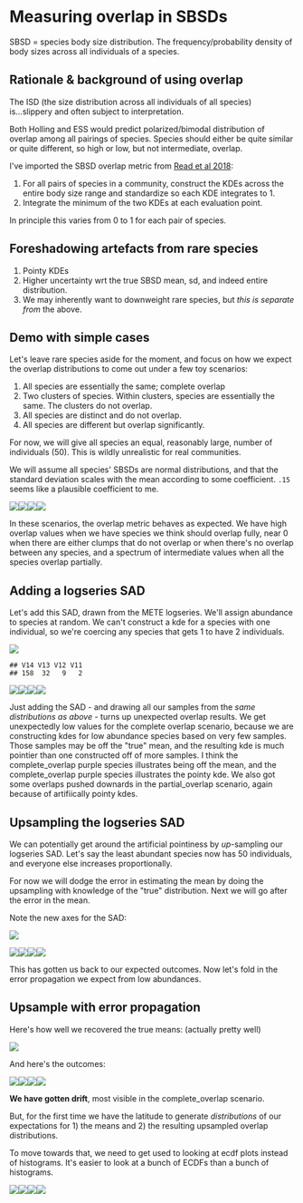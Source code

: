 Measuring overlap in SBSDs
================

SBSD = species body size distribution. The frequency/probability density of body sizes across all individuals of a species.

Rationale & background of using overlap
---------------------------------------

The ISD (the size distribution across all individuals of all species) is...slippery and often subject to interpretation.

Both Holling and ESS would predict polarized/bimodal distribution of overlap among all pairings of species. Species should either be quite similar or quite different, so high or low, but not intermediate, overlap.

I've imported the SBSD overlap metric from [Read et al 2018](https://onlinelibrary.wiley.com/doi/full/10.1111/ecog.03641):

1.  For all pairs of species in a community, construct the KDEs across the entire body size range and standardize so each KDE integrates to 1.
2.  Integrate the minimum of the two KDEs at each evaluation point.

In principle this varies from 0 to 1 for each pair of species.

Foreshadowing artefacts from rare species
-----------------------------------------

1.  Pointy KDEs
2.  Higher uncertainty wrt the true SBSD mean, sd, and indeed entire distribution.
3.  We may inherently want to downweight rare species, but *this is separate from* the above.

Demo with simple cases
----------------------

Let's leave rare species aside for the moment, and focus on how we expect the overlap distributions to come out under a few toy scenarios:

1.  All species are essentially the same; complete overlap
2.  Two clusters of species. Within clusters, species are essentially the same. The clusters do not overlap.
3.  All species are distinct and do not overlap.
4.  All species are different but overlap significantly.

For now, we will give all species an equal, reasonably large, number of individuals (50). This is wildly unrealistic for real communities.

We will assume all species' SBSDs are normal distributions, and that the standard deviation scales with the mean according to some coefficient. `.15` seems like a plausible coefficient to me.

![](report_11_files/figure-markdown_github/show%20plots-1.png)![](report_11_files/figure-markdown_github/show%20plots-2.png)![](report_11_files/figure-markdown_github/show%20plots-3.png)![](report_11_files/figure-markdown_github/show%20plots-4.png)

In these scenarios, the overlap metric behaves as expected. We have high overlap values when we have species we think should overlap fully, near 0 when there are either clumps that do not overlap or when there's no overlap between any species, and a spectrum of intermediate values when all the species overlap partially.

Adding a logseries SAD
----------------------

Let's add this SAD, drawn from the METE logseries. We'll assign abundance to species at random. We can't construct a kde for a species with one individual, so we're coercing any species that gets 1 to have 2 individuals.

![](report_11_files/figure-markdown_github/plot%20sad-1.png)

    ## V14 V13 V12 V11 
    ## 158  32   9   2

![](report_11_files/figure-markdown_github/plot%20ls%20outcomes-1.png)![](report_11_files/figure-markdown_github/plot%20ls%20outcomes-2.png)![](report_11_files/figure-markdown_github/plot%20ls%20outcomes-3.png)![](report_11_files/figure-markdown_github/plot%20ls%20outcomes-4.png)

Just adding the SAD - and drawing all our samples from the *same distributions as above* - turns up unexpected overlap results. We get unexpectedly low values for the complete overlap scenario, because we are constructing kdes for low abundance species based on very few samples. Those samples may be off the "true" mean, and the resulting kde is much pointier than one constructed off of more samples. I think the complete\_overlap purple species illustrates being off the mean, and the complete\_overlap purple species illustrates the pointy kde. We also got some overlaps pushed downards in the partial\_overlap scenario, again because of artifiically pointy kdes.

Upsampling the logseries SAD
----------------------------

We can potentially get around the artificial pointiness by *up*-sampling our logseries SAD. Let's say the least abundant species now has 50 individuals, and everyone else increases proportionally.

For now we will dodge the error in estimating the mean by doing the upsampling with knowledge of the "true" distribution. Next we will go after the error in the mean.

Note the new axes for the SAD:

![](report_11_files/figure-markdown_github/show%20new%20sad-1.png)

![](report_11_files/figure-markdown_github/show%20upsampled%20LS%20outcomes-1.png)![](report_11_files/figure-markdown_github/show%20upsampled%20LS%20outcomes-2.png)![](report_11_files/figure-markdown_github/show%20upsampled%20LS%20outcomes-3.png)![](report_11_files/figure-markdown_github/show%20upsampled%20LS%20outcomes-4.png)

This has gotten us back to our expected outcomes. Now let's fold in the error propagation we expect from low abundances.

Upsample with error propagation
-------------------------------

Here's how well we recovered the true means: (actually pretty well)

![](report_11_files/figure-markdown_github/show%20mean%20recovery-1.png)

And here's the outcomes:

![](report_11_files/figure-markdown_github/show%20error%20prop%20outcomes-1.png)![](report_11_files/figure-markdown_github/show%20error%20prop%20outcomes-2.png)![](report_11_files/figure-markdown_github/show%20error%20prop%20outcomes-3.png)![](report_11_files/figure-markdown_github/show%20error%20prop%20outcomes-4.png)

**We have gotten drift**, most visible in the complete\_overlap scenario.

But, for the first time we have the latitude to generate *distributions* of our expectations for 1) the means and 2) the resulting upsampled overlap distributions.

To move towards that, we need to get used to looking at ecdf plots instead of histograms. It's easier to look at a bunch of ECDFs than a bunch of histograms.

![](report_11_files/figure-markdown_github/ecdf%20plot%20demo-1.png)![](report_11_files/figure-markdown_github/ecdf%20plot%20demo-2.png)![](report_11_files/figure-markdown_github/ecdf%20plot%20demo-3.png)![](report_11_files/figure-markdown_github/ecdf%20plot%20demo-4.png)
